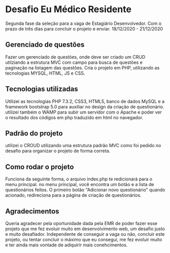 # Desafio Eu Médico Residente
Segunda fase da seleção para a vaga de Estagiário Desenvolvedor. 
Com o prazo de três dias para concluir o projeto e enviar.
18/12/2020 - 21/12/2020

## Gerenciado de questões
Fazer um gerenciado de questões, onde deve ser criado um CRUD utilziando a estrutura MVC 
com campo para busca de questões e paginação na listagem das questões.
Cria o projeto  em PHP, utilizando as tecnologias MYSQL, HTML, JS e CSS. 

## Tecnologias utilizadas
 Utilizei as tecnologias PHP 7.3.2, CSS3, HTML5, banco de dados MySQL e a framework bootstrap 5.0 para auxiliar no design da criação de questionário.
 utilizei também o WAMP para subir um servidor com o Apache e poder ver o resultado dos códigos em php traduzido em html no navegador.

## Padrão do projeto
utilizei o CROUD utilizando uma estrutura padrão MVC como foi pedido no desafio para organizar o projeto de forma correta.

## Como rodar o projeto
Funciona da seguinte forma, o arquivo index.php te redicionará para o menu principal. no menu principal, você encontra um botão e a lista de questionários feitos. O primeiro botão "Adicionar novo questionário" quando acionado, redireciona  para a página de criação de questionários.

## Agradecimentos
Queria agradecer pela oportunidade dada pela EMR de poder fazer esse projeto que me fez evoluir muito em desenvolvimento web, um desafio justo e muito desafiador. Independente de conseguir a vaga ou não, concluir este projeto, ou tentar concluir o máximo que eu consegui, me fez evoluir muito e ter ainda mais vontade de adiquirir mais conehcimentos. 


